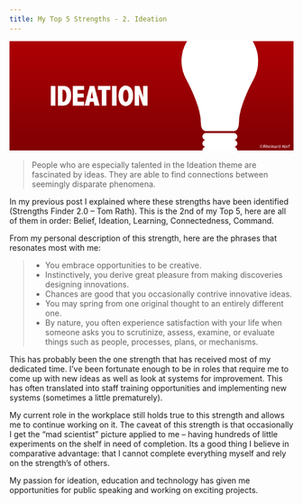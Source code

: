 ```yaml
---
title: My Top 5 Strengths - 2. Ideation
---
```


![Ideation Background](ideation.png)

> People who are especially talented in the Ideation theme are fascinated by ideas. They are able to find connections between seemingly disparate phenomena.  

In my previous post I explained where these strengths have been identified (Strengths Finder 2.0 – Tom Rath). This is the 2nd of my Top 5, here are all of them in order: Belief, Ideation, Learning, Connectedness, Command.  

From my personal description of this strength, here are the phrases that resonates most with me:  

> * You embrace opportunities to be creative.
> * Instinctively, you derive great pleasure from making discoveries designing innovations.
> * Chances are good that you occasionally contrive innovative ideas.
> * You may spring from one original thought to an entirely different one.
> * By nature, you often experience satisfaction with your life when someone asks you to scrutinize, assess, examine, or evaluate things such as people, processes, plans, or mechanisms.

This has probably been the one strength that has received most of my dedicated time. I’ve been fortunate enough to be in roles that require me to come up with new ideas as well as look at systems for improvement. This has often translated into staff training opportunities and implementing new systems (sometimes a little prematurely).  

My current role in the workplace still holds true to this strength and allows me to continue working on it. The caveat of this strength is that occasionally I get the “mad scientist” picture applied to me – having hundreds of little experiments on the shelf in need of completion. Its a good thing I believe in comparative advantage: that I cannot complete everything myself and rely on the strength’s of others.  

My passion for ideation, education and technology has given me opportunities for public speaking and working on exciting projects.